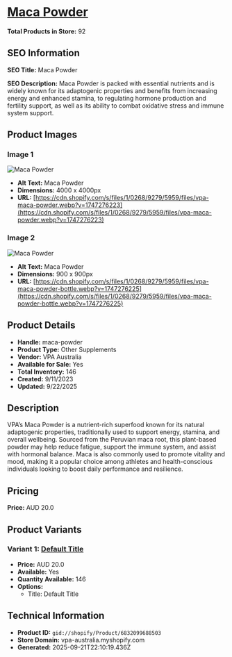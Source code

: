 # [Maca Powder](https://vpa-australia.myshopify.com/products/maca-powder)

**Total Products in Store:** 92

## SEO Information

**SEO Title:** Maca Powder

**SEO Description:** Maca Powder is packed with essential nutrients and is widely known for its adaptogenic properties and benefits from increasing energy and enhanced stamina, to regulating hormone production and fertility support, as well as its ability to combat oxidative stress and immune system support.

## Product Images

### Image 1
![Maca Powder](https://cdn.shopify.com/s/files/1/0268/9279/5959/files/vpa-maca-powder.webp?v=1747276223)

- **Alt Text:** Maca Powder
- **Dimensions:** 4000 x 4000px
- **URL:** [https://cdn.shopify.com/s/files/1/0268/9279/5959/files/vpa-maca-powder.webp?v=1747276223](https://cdn.shopify.com/s/files/1/0268/9279/5959/files/vpa-maca-powder.webp?v=1747276223)

### Image 2
![Maca Powder](https://cdn.shopify.com/s/files/1/0268/9279/5959/files/vpa-maca-powder-bottle.webp?v=1747276225)

- **Alt Text:** Maca Powder
- **Dimensions:** 900 x 900px
- **URL:** [https://cdn.shopify.com/s/files/1/0268/9279/5959/files/vpa-maca-powder-bottle.webp?v=1747276225](https://cdn.shopify.com/s/files/1/0268/9279/5959/files/vpa-maca-powder-bottle.webp?v=1747276225)

## Product Details

- **Handle:** maca-powder
- **Product Type:** Other Supplements
- **Vendor:** VPA Australia
- **Available for Sale:** Yes
- **Total Inventory:** 146
- **Created:** 9/11/2023
- **Updated:** 9/22/2025

## Description

VPA’s Maca Powder is a nutrient-rich superfood known for its natural adaptogenic properties, traditionally used to support energy, stamina, and overall wellbeing. Sourced from the Peruvian maca root, this plant-based powder may help reduce fatigue, support the immune system, and assist with hormonal balance. Maca is also commonly used to promote vitality and mood, making it a popular choice among athletes and health-conscious individuals looking to boost daily performance and resilience.

## Pricing

**Price:** AUD 20.0

## Product Variants

### Variant 1: [Default Title](https://vpa-australia.myshopify.com/products/maca-powder)

- **Price:** AUD 20.0
- **Available:** Yes
- **Quantity Available:** 146
- **Options:**
  - Title: Default Title

## Technical Information

- **Product ID:** `gid://shopify/Product/6832099688503`
- **Store Domain:** vpa-australia.myshopify.com
- **Generated:** 2025-09-21T22:10:19.436Z

